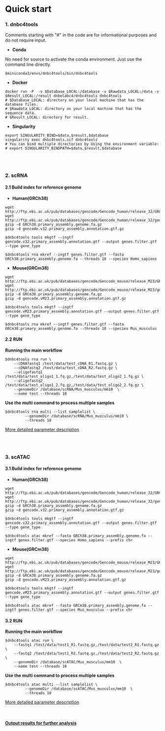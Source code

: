 # Quick start

### **1. dnbc4tools**

Comments starting with "#" in the code are for informational purposes and do not require input.

- **Conda**

No need for source to activate the conda environment.  Just use the command line directly.

```shell
$miniconda3/envs/dnbc4tools/bin/dnbc4tools
```

- **Docker**

```shell
docker run -P  -v $Database_LOCAL:/database -v $Rawdata_LOCAL:/data -v $Result_LOCAL:/result dnbelabc4/dnbc4tools dnbc4tools
# $Database_LOCAL: directory on your local machine that has the database files. 
# $Rawdata_LOCAL: directory on your local machine that has the sequence data.
# $Result_LOCAL: directory for result.
```

- **Singularity**

```shell
export SINGULARITY_BIND=$data,$result,$database
singularity exec dnbc4tools.sif dnbc4tools
# You can bind multiple directories by Using the environment variable:
# export SINGULARITY_BINDPATH=$data,$result,$database
```

</br>
</br>

### **2. scRNA**

#### 2.1 Build index for reference genome

- **Human(GRCh38)**

```shell
wget http://ftp.ebi.ac.uk/pub/databases/gencode/Gencode_human/release_32/GRCh38.primary_assembly.genome.fa.gz
wget http://ftp.ebi.ac.uk/pub/databases/gencode/Gencode_human/release_32/gencode.v32.primary_assembly.annotation.gtf.gz
gzip -d GRCh38.primary_assembly.genome.fa.gz
gzip -d gencode.v32.primary_assembly.annotation.gtf.gz

$dnbc4tools tools mkgtf --ingtf gencode.v32.primary_assembly.annotation.gtf --output genes.filter.gtf --type gene_type
               
$dnbc4tools rna mkref --ingtf genes.filter.gtf --fasta GRCh38.primary_assembly.genome.fa --threads 10 --species Homo_sapiens
```

- **Mouse(GRCm38)**

```shell
wget http://ftp.ebi.ac.uk/pub/databases/gencode/Gencode_mouse/release_M23/GRCm38.primary_assembly.genome.fa.gz
wget http://ftp.ebi.ac.uk/pub/databases/gencode/Gencode_mouse/release_M23/gencode.vM23.primary_assembly.annotation.gtf.gz
gzip -d GRCm38.primary_assembly.genome.fa.gz
gzip -d gencode.vM23.primary_assembly.annotation.gtf.gz

$dnbc4tools tools mkgtf --ingtf gencode.vM23.primary_assembly.annotation.gtf --output genes.filter.gtf --type gene_type
                        
$dnbc4tools rna mkref --ingtf genes.filter.gtf --fasta GRCm38.primary_assembly.genome.fa --threads 10 --species Mus_musculus
```



#### 2.2 RUN

**Running the main workflow**

```shell
$dnbc4tools rna run \
	--cDNAfastq1 /test/data/test_cDNA_R1.fastq.gz \
	--cDNAfastq2 /test/data/test_cDNA_R2.fastq.gz \
	--oligofastq1 /test/data/test_oligo1_1.fq.gz,/test/data/test_oligo2_1.fq.gz \
	--oligofastq2 /test/data/test_oligo1_2.fq.gz,/test/data/test_oligo2_2.fq.gz \
	--genomeDir /database/scRNA/Mus_musculus/mm10  \
	--name test --threads 10
```

**Use the multi command to process multiple samples**

```shell
$dnbc4tools rna multi --list samplelist \
         --genomeDir /database/scRNA/Mus_musculus/mm10 \
         --threads 10
```
[More detailed parameter description](./scRNA_para.md)


</br>
</br>

### 3. scATAC

#### 3.1 Build index for reference genome

- **Human(GRCh38)**

```shell
wget http://ftp.ebi.ac.uk/pub/databases/gencode/Gencode_human/release_32/GRCh38.primary_assembly.genome.fa.gz
wget http://ftp.ebi.ac.uk/pub/databases/gencode/Gencode_human/release_32/gencode.v32.primary_assembly.annotation.gtf.gz
gzip -d GRCh38.primary_assembly.genome.fa.gz
gzip -d gencode.v32.primary_assembly.annotation.gtf.gz

$dnbc4tools tools mkgtf --ingtf gencode.v32.primary_assembly.annotation.gtf --output genes.filter.gtf --type gene_type
                        
$dnbc4tools atac mkref --fasta GRCh38.primary_assembly.genome.fa --ingtf genes.filter.gtf --species Homo_sapiens --prefix chr
```

- **Mouse(GRCm38)**

```shell
wget http://ftp.ebi.ac.uk/pub/databases/gencode/Gencode_mouse/release_M23/GRCm38.primary_assembly.genome.fa.gz
wget http://ftp.ebi.ac.uk/pub/databases/gencode/Gencode_mouse/release_M23/gencode.vM23.primary_assembly.annotation.gtf.gz
gzip -d GRCm38.primary_assembly.genome.fa.gz
gzip -d gencode.vM23.primary_assembly.annotation.gtf.gz

$dnbc4tools tools mkgtf --ingtf gencode.vM23.primary_assembly.annotation.gtf --output genes.filter.gtf --type gene_type
                        
$dnbc4tools atac mkref --fasta GRCm38.primary_assembly.genome.fa --ingtf genes.filter.gtf --species Mus_musculus --prefix chr
```

#### 3.2 RUN

**Running the main workflow**

```shell
$dnbc4tools atac run \
	--fastq1 /test/data/test1_R1.fastq.gz,/test/data/test2_R1.fastq.gz \
	--fastq2 /test/data/test1_R2.fastq.gz,/test/data/test2_R2.fastq.gz \
	--genomeDir /database/scATAC/Mus_musculus/mm10  \
	--name test --threads 10
```

**Use the multi command to process multiple samples**

```shell
$dnbc4tools atac multi --list samplelist \
         --genomeDir /database/scATAC/Mus_musculus/mm10  \
         --threads 10
```
[More detailed parameter description](./scATAC_para.md)

</br>

#### [Output results for further analysis](./io.md)
